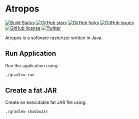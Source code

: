 # Atropos
[![Build Status](https://travis-ci.org/jdiemke/atropos.svg?branch=master)](https://travis-ci.org/jdiemke/atropos)
[![GitHub stars](https://img.shields.io/github/stars/jdiemke/atropos.svg)](https://github.com/jdiemke/atropos/stargazers)
[![GitHub forks](https://img.shields.io/github/forks/jdiemke/atropos.svg)](https://github.com/jdiemke/atropos/network)
[![GitHub issues](https://img.shields.io/github/issues/jdiemke/atropos.svg)](https://github.com/jdiemke/atropos/issues)
[![GitHub license](https://img.shields.io/github/license/jdiemke/atropos.svg)](https://github.com/jdiemke/atropos/blob/master/LICENSE)
[![Twitter](https://img.shields.io/twitter/url/https/github.com/jdiemke/atropos.svg?style=social)](https://twitter.com/intent/tweet?text=Wow:&url=https%3A%2F%2Fgithub.com%2Fjdiemke%2Fatropos)

Atropos is a software rasterizer written in Java. 

## Run Application
Run the application using:
```bash
./gradlew run
```

## Create a fat JAR
Create an executable fat JAR file using:
```bash
./gradlew shadowJar
```
